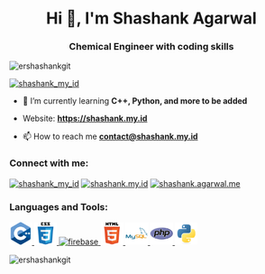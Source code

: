 <h1 align="center">Hi 👋, I'm Shashank Agarwal</h1>
<h3 align="center">Chemical Engineer with coding skills</h3>

<p align="left"> <img src="https://komarev.com/ghpvc/?username=ershashankgit&label=Profile%20views&color=0e75b6&style=flat" alt="ershashankgit" /> </p>

<p align="left"> <a href="https://twitter.com/shashank_my_id" target="blank"><img src="https://img.shields.io/twitter/follow/shashank_my_id?logo=twitter&style=for-the-badge" alt="shashank_my_id" /></a> </p>

- 🌱 I’m currently learning **C++, Python, and more to be added**

- Website: **https://shashank.my.id**

- 📫 How to reach me **contact@shashank.my.id**

<h3 align="left">Connect with me:</h3>
<p align="left">
<a href="https://twitter.com/shashank_my_id" target="blank"><img align="center" src="https://raw.githubusercontent.com/rahuldkjain/github-profile-readme-generator/master/src/images/icons/Social/twitter.svg" alt="shashank_my_id" height="30" width="40" /></a>
<a href="https://fb.com/shashank.my.id" target="blank"><img align="center" src="https://raw.githubusercontent.com/rahuldkjain/github-profile-readme-generator/master/src/images/icons/Social/facebook.svg" alt="shashank.my.id" height="30" width="40" /></a>
<a href="https://instagram.com/shashank.agarwal.me" target="blank"><img align="center" src="https://raw.githubusercontent.com/rahuldkjain/github-profile-readme-generator/master/src/images/icons/Social/instagram.svg" alt="shashank.agarwal.me" height="30" width="40" /></a>
</p>

<h3 align="left">Languages and Tools:</h3>
<p align="left"> <a href="https://www.w3schools.com/cpp/" target="_blank" rel="noreferrer"> <img src="https://raw.githubusercontent.com/devicons/devicon/master/icons/cplusplus/cplusplus-original.svg" alt="cplusplus" width="40" height="40"/> </a> <a href="https://www.w3schools.com/css/" target="_blank" rel="noreferrer"> <img src="https://raw.githubusercontent.com/devicons/devicon/master/icons/css3/css3-original-wordmark.svg" alt="css3" width="40" height="40"/> </a> <a href="https://firebase.google.com/" target="_blank" rel="noreferrer"> <img src="https://www.vectorlogo.zone/logos/firebase/firebase-icon.svg" alt="firebase" width="40" height="40"/> </a> <a href="https://www.w3.org/html/" target="_blank" rel="noreferrer"> <img src="https://raw.githubusercontent.com/devicons/devicon/master/icons/html5/html5-original-wordmark.svg" alt="html5" width="40" height="40"/> </a> <a href="https://www.mysql.com/" target="_blank" rel="noreferrer"> <img src="https://raw.githubusercontent.com/devicons/devicon/master/icons/mysql/mysql-original-wordmark.svg" alt="mysql" width="40" height="40"/> </a> <a href="https://www.php.net" target="_blank" rel="noreferrer"> <img src="https://raw.githubusercontent.com/devicons/devicon/master/icons/php/php-original.svg" alt="php" width="40" height="40"/> </a> <a href="https://www.python.org" target="_blank" rel="noreferrer"> <img src="https://raw.githubusercontent.com/devicons/devicon/master/icons/python/python-original.svg" alt="python" width="40" height="40"/> </a> </p>

<p><img align="center" src="https://github-readme-streak-stats.herokuapp.com/?user=ershashankgit&" alt="ershashankgit" /></p>

